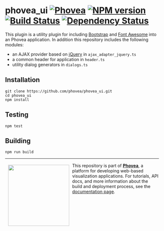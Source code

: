 phovea_ui [![Phovea][phovea-image]][phovea-url] [![NPM version][npm-image]][npm-url] [![Build Status][travis-image]][travis-url] [![Dependency Status][daviddm-image]][daviddm-url]
=====================

This plugin is a utility plugin for including [Bootstrap](http://getbootstrap.com/) and [Font Awesome](http://fontawesome.io) into an Phovea application. In addition this repository includes the following modules:
 
 * an AJAX provider based on [jQuery](http://jquery.com/) in `ajax_adapter_jquery.ts`
 * a common header for application in `header.ts`
 * utility dialog generators in `dialogs.ts`

Installation
------------

```
git clone https://github.com/phovea/phovea_ui.git
cd phovea_ui
npm install
```

Testing
-------

```
npm test
```

Building
--------

```
npm run build
```



***

<a href="https://caleydo.org"><img src="http://caleydo.org/assets/images/logos/caleydo.svg" align="left" width="200px" hspace="10" vspace="6"></a>
This repository is part of **[Phovea](http://phovea.caleydo.org/)**, a platform for developing web-based visualization applications. For tutorials, API docs, and more information about the build and deployment process, see the [documentation page](http://phovea.caleydo.org).


[phovea-image]: https://img.shields.io/badge/Phovea-Client%20Plugin-F47D20.svg
[phovea-url]: https://phovea.caleydo.org
[npm-image]: https://badge.fury.io/js/phovea_ui.svg
[npm-url]: https://npmjs.org/package/phovea_ui
[travis-image]: https://travis-ci.org/phovea/phovea_ui.svg?branch=master
[travis-url]: https://travis-ci.org/phovea/phovea_ui
[daviddm-image]: https://david-dm.org/phovea/phovea_ui/status.svg
[daviddm-url]: https://david-dm.org/phovea/phovea_ui
